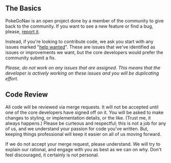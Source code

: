 ## The Basics

PokeGoNav is an open project done by a member of the community to give back to
the community. If you want to see a new feature or find a bug, please, 
[report it][report].

Instead, if you're looking to contribute code, we ask you start with any issues
marked "[help wanted][help-wanted]". These are issues that we've identified as
issues or improvements we want, but the core developers would prefer the 
community submit a fix.

_Please, do not work on any issues that are assigned. This means that the 
developer is actively working on these issues and you will be duplicating 
effort._

## Code Review

All code will be reviewed via merge requests. It will not be accepted until one
of the core developers have signed off on it. You will be asked to make changes
to styling, or implementation details, or the like. (Trust me, it always 
happens.) Please be curteous and respectful; this is not a job for any of us,
and we understand your passion for code you've written. But, keeping things
professional will keep it easier on all of us moving forward.

If we do not accept your merge request, please understand. We will try to 
explain our rational, and engage with you as best as we can on why. Don't feel
discouraged, it certainly is not personal.

[report]: https://gitlab.com/skewed-aspect/pokegonav/issues/new "Open a new issue"
[help-wanted]: https://gitlab.com/skewed-aspect/pokegonav/issues?scope=all&sort=id_desc&state=opened&utf8=✓&label_name%5B%5D=help-wanted "Open help wanted issues"